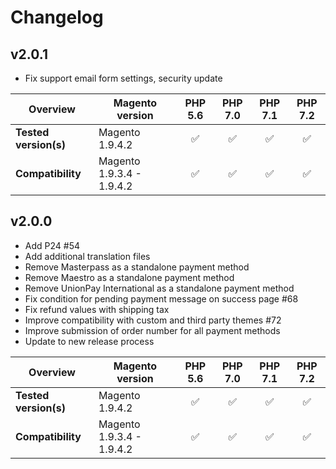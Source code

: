 # Changelog

## v2.0.1

* Fix support email form settings, security update

|  Overview | Magento version | PHP 5.6 | PHP 7.0 | PHP 7.1 | PHP 7.2 |  
|---|---|:---:|:---:|:---:|:---:|  
| **Tested version(s)** | Magento 1.9.4.2 | &#9989; | &#9989; | &#9989; | &#9989; |  
| **Compatibility** | Magento 1.9.3.4 - 1.9.4.2 | &#9989; | &#9989; | &#9989; | &#9989; |  

## v2.0.0

* Add P24 #54
* Add additional translation files
* Remove Masterpass as a standalone payment method
* Remove Maestro as a standalone payment method
* Remove UnionPay International as a standalone payment method
* Fix condition for pending payment message on success page #68
* Fix refund values with shipping tax
* Improve compatibility with custom and third party themes #72
* Improve submission of order number for all payment methods
* Update to new release process

|  Overview | Magento version | PHP 5.6 | PHP 7.0 | PHP 7.1 | PHP 7.2 |  
|---|---|:---:|:---:|:---:|:---:|  
| **Tested version(s)** | Magento 1.9.4.2 | &#9989; | &#9989; | &#9989; | &#9989; |  
| **Compatibility** | Magento 1.9.3.4 - 1.9.4.2 | &#9989; | &#9989; | &#9989; | &#9989; |  
